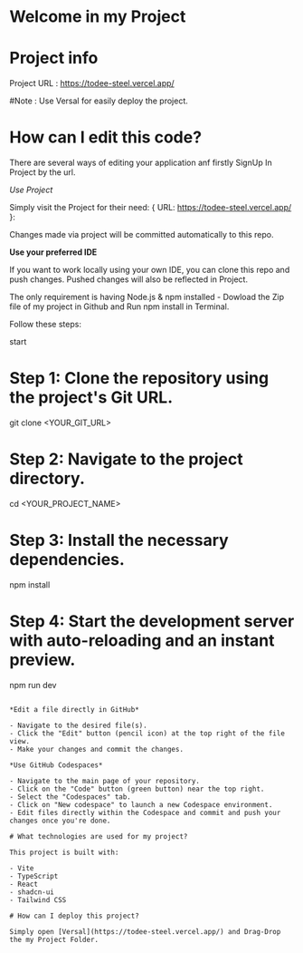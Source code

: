 # Welcome in my Project

# Project info

Project URL : https://todee-steel.vercel.app/

#Note : Use Versal for easily deploy the project.

# How can I edit this code?

There are several ways of editing your application anf firstly SignUp In Project by the url.

*Use Project*

Simply visit the Project for their need: { URL: https://todee-steel.vercel.app/ }: 

Changes made via project will be committed automatically to this repo.

**Use your preferred IDE**

If you want to work locally using your own IDE, you can clone this repo and push changes. Pushed changes will also be reflected in Project.

The only requirement is having Node.js & npm installed - Dowload the Zip file of my project in Github and Run npm install in Terminal.

Follow these steps:

start

# Step 1: Clone the repository using the project's Git URL.
git clone <YOUR_GIT_URL>

# Step 2: Navigate to the project directory.
cd <YOUR_PROJECT_NAME>

# Step 3: Install the necessary dependencies.
npm install

# Step 4: Start the development server with auto-reloading and an instant preview.
npm run dev
```

*Edit a file directly in GitHub*

- Navigate to the desired file(s).
- Click the "Edit" button (pencil icon) at the top right of the file view.
- Make your changes and commit the changes.

*Use GitHub Codespaces*

- Navigate to the main page of your repository.
- Click on the "Code" button (green button) near the top right.
- Select the "Codespaces" tab.
- Click on "New codespace" to launch a new Codespace environment.
- Edit files directly within the Codespace and commit and push your changes once you're done.

# What technologies are used for my project?

This project is built with:

- Vite
- TypeScript
- React
- shadcn-ui
- Tailwind CSS

# How can I deploy this project?

Simply open [Versal](https://todee-steel.vercel.app/) and Drag-Drop the my Project Folder.


